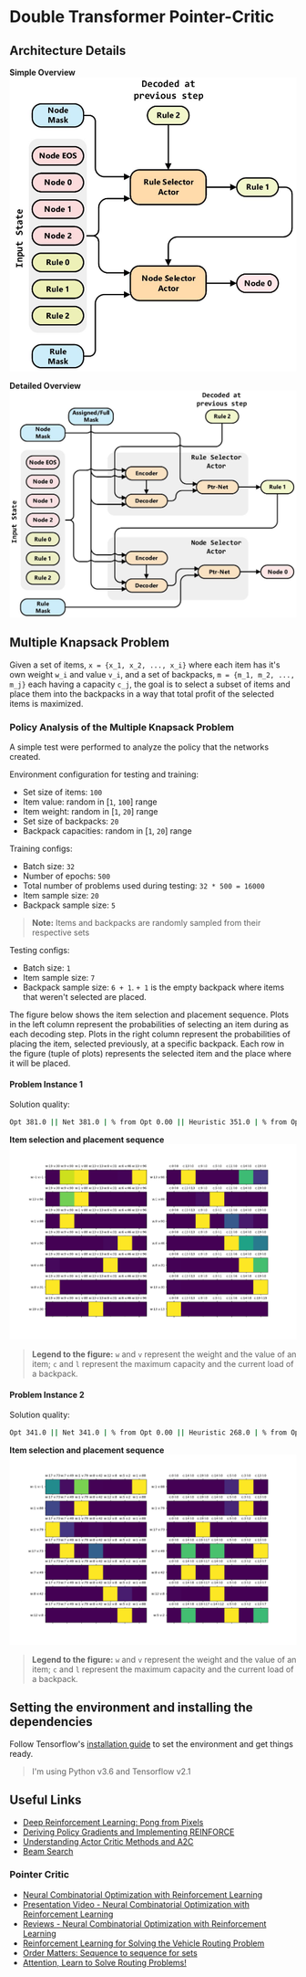# Double Transformer Pointer-Critic

## Architecture Details

**Simple Overview**
![simple_arch](./media/simple_arch.jpg)

**Detailed Overview**
![detailed_arch](./media/detailed_arch.jpg)


## Multiple Knapsack Problem
Given a set of items, `x = {x_1, x_2, ..., x_i}` where each item has it's own weight `w_i` and value `v_i`, and a set of backpacks, `m = {m_1, m_2, ..., m_j}` each having a capacity `c_j`, the goal is to select a subset of items and place them into the backpacks in a way that total profit of the selected items is maximized.

### Policy Analysis of the Multiple Knapsack Problem
A simple test were performed to analyze the policy that the networks created. 

Environment configuration for testing and training:
- Set size of items: `100`
- Item value: random in [`1`, `100`] range
- Item weight: random in [`1`, `20`] range
- Set size of backpacks: `20`
- Backpack capacities: random in [`1`, `20`] range

Training configs:
- Batch size: `32`
- Number of epochs: `500`
- Total number of problems used during testing: `32 * 500 = 16000` 
- Item sample size: `20`
- Backpack sample size: `5`

> **Note:** Items and backpacks are randomly sampled from their respective sets

Testing configs:
- Batch size: `1`
- Item sample size: `7`
- Backpack sample size: `6 + 1`. `+ 1` is the empty backpack where items that weren't selected are placed.

The figure below shows the item selection and placement sequence. Plots in the left column represent the probabilities of selecting an item during as each decoding step. Plots in the right column represent the probabilities of placing the item, selected previously, at a specific backpack. Each row in the figure (tuple of plots) represents the selected item and the place where it will be placed.

#### Problem Instance 1
Solution quality:
```bash
Opt 381.0 || Net 381.0 | % from Opt 0.00 || Heuristic 351.0 | % from Opt 7.87
```

**Item selection and placement sequence**
![detailed_arch](./media/Policy.png)
> **Legend to the figure:** `w` and `v` represent the weight and the value of an item; `c` and `l` represent the maximum capacity and the current load of a backpack.

#### Problem Instance 2
Solution quality:
```bash
Opt 341.0 || Net 341.0 | % from Opt 0.00 || Heuristic 268.0 | % from Opt 21.41
```
**Item selection and placement sequence**
![detailed_arch](./media/Policy_2.png)
> **Legend to the figure:** `w` and `v` represent the weight and the value of an item; `c` and `l` represent the maximum capacity and the current load of a backpack.


## Setting the environment and installing the dependencies
Follow Tensorflow's [installation guide](https://www.tensorflow.org/install/pip) to set the environment and get things ready.

> I'm using Python v3.6 and Tensorflow v2.1


## Useful Links
- [Deep Reinforcement Learning: Pong from Pixels](http://karpathy.github.io/2016/05/31/rl/)
- [Deriving Policy Gradients and Implementing REINFORCE](https://medium.com/@thechrisyoon/deriving-policy-gradients-and-implementing-reinforce-f887949bd63)
- [Understanding Actor Critic Methods and A2C](https://towardsdatascience.com/understanding-actor-critic-methods-931b97b6df3f)
- [Beam Search](https://machinelearningmastery.com/beam-search-decoder-natural-language-processing/)

### Pointer Critic
- [Neural Combinatorial Optimization with Reinforcement Learning](https://arxiv.org/pdf/1611.09940.pdf)
- [Presentation Video - Neural Combinatorial Optimization with Reinforcement Learning](https://www.youtube.com/watch?v=mxCVgVrUw50)
- [Reviews - Neural Combinatorial Optimization with Reinforcement Learning](https://openreview.net/forum?id=rJY3vK9eg)
- [Reinforcement Learning for Solving the Vehicle Routing Problem](https://arxiv.org/pdf/1802.04240.pdf)
- [Order Matters: Sequence to sequence for sets](https://arxiv.org/pdf/1511.06391.pdf)
- [Attention, Learn to Solve Routing Problems!](https://arxiv.org/abs/1803.08475)